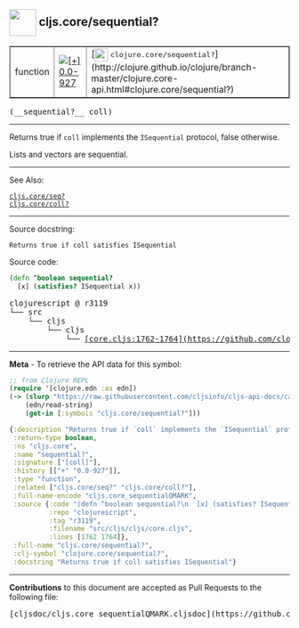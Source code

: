 ## <img width="48px" valign="middle" src="http://i.imgur.com/Hi20huC.png"> cljs.core/sequential?

 <table border="1">
<tr>

<td>function</td>
<td><a href="https://github.com/cljsinfo/cljs-api-docs/tree/0.0-927"><img valign="middle" alt="[+] 0.0-927" src="https://img.shields.io/badge/+-0.0--927-lightgrey.svg"></a> </td>
<td>
[<img height="24px" valign="middle" src="http://i.imgur.com/1GjPKvB.png"> <samp>clojure.core/sequential?</samp>](http://clojure.github.io/clojure/branch-master/clojure.core-api.html#clojure.core/sequential?)
</td>
</tr>
</table>

 <samp>
(__sequential?__ coll)<br>
</samp>

---

Returns true if `coll` implements the `ISequential` protocol, false otherwise.

Lists and vectors are sequential.

---


See Also:

[`cljs.core/seq?`](cljs.core_seqQMARK.md)<br>
[`cljs.core/coll?`](cljs.core_collQMARK.md)<br>

---

Source docstring:

```
Returns true if coll satisfies ISequential
```

Source code:

```clj
(defn ^boolean sequential?
  [x] (satisfies? ISequential x))
```

 <pre>
clojurescript @ r3119
└── src
    └── cljs
        └── cljs
            └── <ins>[core.cljs:1762-1764](https://github.com/clojure/clojurescript/blob/r3119/src/cljs/cljs/core.cljs#L1762-L1764)</ins>
</pre>


---

__Meta__ - To retrieve the API data for this symbol:

```clj
;; from Clojure REPL
(require '[clojure.edn :as edn])
(-> (slurp "https://raw.githubusercontent.com/cljsinfo/cljs-api-docs/catalog/cljs-api.edn")
    (edn/read-string)
    (get-in [:symbols "cljs.core/sequential?"]))
```

```clj
{:description "Returns true if `coll` implements the `ISequential` protocol, false otherwise.\n\nLists and vectors are sequential.",
 :return-type boolean,
 :ns "cljs.core",
 :name "sequential?",
 :signature ["[coll]"],
 :history [["+" "0.0-927"]],
 :type "function",
 :related ["cljs.core/seq?" "cljs.core/coll?"],
 :full-name-encode "cljs.core_sequentialQMARK",
 :source {:code "(defn ^boolean sequential?\n  [x] (satisfies? ISequential x))",
          :repo "clojurescript",
          :tag "r3119",
          :filename "src/cljs/cljs/core.cljs",
          :lines [1762 1764]},
 :full-name "cljs.core/sequential?",
 :clj-symbol "clojure.core/sequential?",
 :docstring "Returns true if coll satisfies ISequential"}

```

---

__Contributions__ to this document are accepted as Pull Requests to the following file:

 <pre>
[cljsdoc/cljs.core_sequentialQMARK.cljsdoc](https://github.com/cljsinfo/cljs-api-docs/blob/master/cljsdoc/cljs.core_sequentialQMARK.cljsdoc)
</pre>

